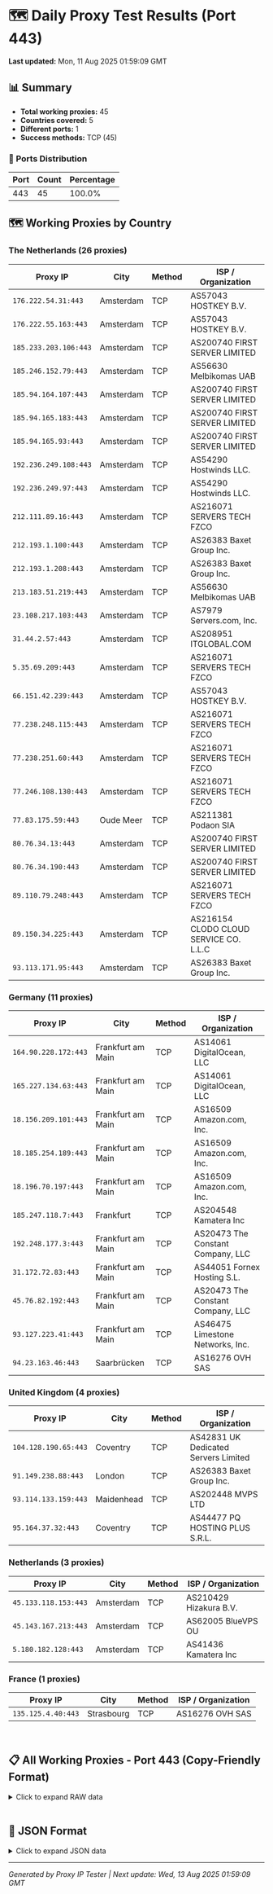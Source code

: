 # 🗺️ Daily Proxy Test Results (Port 443)

**Last updated:** Mon, 11 Aug 2025 01:59:09 GMT

## 📊 Summary

- **Total working proxies:** 45
- **Countries covered:** 5
- **Different ports:** 1
- **Success methods:** TCP (45)

### 🔌 Ports Distribution

| Port | Count | Percentage |
|------|-------|------------|
| 443 | 45 | 100.0% |

## 🗺️ Working Proxies by Country

### The Netherlands (26 proxies)

| Proxy IP | City | Method | ISP / Organization |
|----------|------|--------|--------------------|
| `176.222.54.31:443` | Amsterdam | TCP | AS57043 HOSTKEY B.V. |
| `176.222.55.163:443` | Amsterdam | TCP | AS57043 HOSTKEY B.V. |
| `185.233.203.106:443` | Amsterdam | TCP | AS200740 FIRST SERVER LIMITED |
| `185.246.152.79:443` | Amsterdam | TCP | AS56630 Melbikomas UAB |
| `185.94.164.107:443` | Amsterdam | TCP | AS200740 FIRST SERVER LIMITED |
| `185.94.165.183:443` | Amsterdam | TCP | AS200740 FIRST SERVER LIMITED |
| `185.94.165.93:443` | Amsterdam | TCP | AS200740 FIRST SERVER LIMITED |
| `192.236.249.108:443` | Amsterdam | TCP | AS54290 Hostwinds LLC. |
| `192.236.249.97:443` | Amsterdam | TCP | AS54290 Hostwinds LLC. |
| `212.111.89.16:443` | Amsterdam | TCP | AS216071 SERVERS TECH FZCO |
| `212.193.1.100:443` | Amsterdam | TCP | AS26383 Baxet Group Inc. |
| `212.193.1.208:443` | Amsterdam | TCP | AS26383 Baxet Group Inc. |
| `213.183.51.219:443` | Amsterdam | TCP | AS56630 Melbikomas UAB |
| `23.108.217.103:443` | Amsterdam | TCP | AS7979 Servers.com, Inc. |
| `31.44.2.57:443` | Amsterdam | TCP | AS208951 ITGLOBAL.COM |
| `5.35.69.209:443` | Amsterdam | TCP | AS216071 SERVERS TECH FZCO |
| `66.151.42.239:443` | Amsterdam | TCP | AS57043 HOSTKEY B.V. |
| `77.238.248.115:443` | Amsterdam | TCP | AS216071 SERVERS TECH FZCO |
| `77.238.251.60:443` | Amsterdam | TCP | AS216071 SERVERS TECH FZCO |
| `77.246.108.130:443` | Amsterdam | TCP | AS216071 SERVERS TECH FZCO |
| `77.83.175.59:443` | Oude Meer | TCP | AS211381 Podaon SIA |
| `80.76.34.13:443` | Amsterdam | TCP | AS200740 FIRST SERVER LIMITED |
| `80.76.34.190:443` | Amsterdam | TCP | AS200740 FIRST SERVER LIMITED |
| `89.110.79.248:443` | Amsterdam | TCP | AS216071 SERVERS TECH FZCO |
| `89.150.34.225:443` | Amsterdam | TCP | AS216154 CLODO CLOUD SERVICE CO. L.L.C |
| `93.113.171.95:443` | Amsterdam | TCP | AS26383 Baxet Group Inc. |

### Germany (11 proxies)

| Proxy IP | City | Method | ISP / Organization |
|----------|------|--------|--------------------|
| `164.90.228.172:443` | Frankfurt am Main | TCP | AS14061 DigitalOcean, LLC |
| `165.227.134.63:443` | Frankfurt am Main | TCP | AS14061 DigitalOcean, LLC |
| `18.156.209.101:443` | Frankfurt am Main | TCP | AS16509 Amazon.com, Inc. |
| `18.185.254.189:443` | Frankfurt am Main | TCP | AS16509 Amazon.com, Inc. |
| `18.196.70.197:443` | Frankfurt am Main | TCP | AS16509 Amazon.com, Inc. |
| `185.247.118.7:443` | Frankfurt | TCP | AS204548 Kamatera Inc |
| `192.248.177.3:443` | Frankfurt am Main | TCP | AS20473 The Constant Company, LLC |
| `31.172.72.83:443` | Frankfurt am Main | TCP | AS44051 Fornex Hosting S.L. |
| `45.76.82.192:443` | Frankfurt am Main | TCP | AS20473 The Constant Company, LLC |
| `93.127.223.41:443` | Frankfurt am Main | TCP | AS46475 Limestone Networks, Inc. |
| `94.23.163.46:443` | Saarbrücken | TCP | AS16276 OVH SAS |

### United Kingdom (4 proxies)

| Proxy IP | City | Method | ISP / Organization |
|----------|------|--------|--------------------|
| `104.128.190.65:443` | Coventry | TCP | AS42831 UK Dedicated Servers Limited |
| `91.149.238.88:443` | London | TCP | AS26383 Baxet Group Inc. |
| `93.114.133.159:443` | Maidenhead | TCP | AS202448 MVPS LTD |
| `95.164.37.32:443` | Coventry | TCP | AS44477 PQ HOSTING PLUS S.R.L. |

### Netherlands (3 proxies)

| Proxy IP | City | Method | ISP / Organization |
|----------|------|--------|--------------------|
| `45.133.118.153:443` | Amsterdam | TCP | AS210429 Hizakura B.V. |
| `45.143.167.213:443` | Amsterdam | TCP | AS62005 BlueVPS OU |
| `5.180.182.128:443` | Amsterdam | TCP | AS41436 Kamatera Inc |

### France (1 proxies)

| Proxy IP | City | Method | ISP / Organization |
|----------|------|--------|--------------------|
| `135.125.4.40:443` | Strasbourg | TCP | AS16276 OVH SAS |


<br/> 

## 📋 All Working Proxies - Port 443 (Copy-Friendly Format)

<details>
<summary>Click to expand RAW data</summary>

```yaml
135.125.4.40:443
164.90.228.172:443
165.227.134.63:443
18.156.209.101:443
18.185.254.189:443
18.196.70.197:443
185.247.118.7:443
192.248.177.3:443
31.172.72.83:443
45.76.82.192:443
93.127.223.41:443
94.23.163.46:443
45.133.118.153:443
45.143.167.213:443
5.180.182.128:443
176.222.54.31:443
176.222.55.163:443
185.233.203.106:443
185.246.152.79:443
185.94.164.107:443
185.94.165.183:443
185.94.165.93:443
192.236.249.108:443
192.236.249.97:443
212.111.89.16:443
212.193.1.100:443
212.193.1.208:443
213.183.51.219:443
23.108.217.103:443
31.44.2.57:443
5.35.69.209:443
66.151.42.239:443
77.238.248.115:443
77.238.251.60:443
77.246.108.130:443
77.83.175.59:443
80.76.34.13:443
80.76.34.190:443
89.110.79.248:443
89.150.34.225:443
93.113.171.95:443
104.128.190.65:443
91.149.238.88:443
93.114.133.159:443
95.164.37.32:443
```

</details>

<br/> 

## 💾 JSON Format

<details>
<summary>Click to expand JSON data</summary>

```json
[
  {
    "ip": "135.125.4.40",
    "port": "443",
    "method": "TCP",
    "country": "France",
    "city": "Strasbourg",
    "as": "AS16276 OVH SAS",
    "proxy": "unknown"
  },
  {
    "ip": "164.90.228.172",
    "port": "443",
    "method": "TCP",
    "country": "Germany",
    "city": "Frankfurt am Main",
    "as": "AS14061 DigitalOcean, LLC",
    "proxy": "unknown"
  },
  {
    "ip": "165.227.134.63",
    "port": "443",
    "method": "TCP",
    "country": "Germany",
    "city": "Frankfurt am Main",
    "as": "AS14061 DigitalOcean, LLC",
    "proxy": "unknown"
  },
  {
    "ip": "18.156.209.101",
    "port": "443",
    "method": "TCP",
    "country": "Germany",
    "city": "Frankfurt am Main",
    "as": "AS16509 Amazon.com, Inc.",
    "proxy": "unknown"
  },
  {
    "ip": "18.185.254.189",
    "port": "443",
    "method": "TCP",
    "country": "Germany",
    "city": "Frankfurt am Main",
    "as": "AS16509 Amazon.com, Inc.",
    "proxy": "unknown"
  },
  {
    "ip": "18.196.70.197",
    "port": "443",
    "method": "TCP",
    "country": "Germany",
    "city": "Frankfurt am Main",
    "as": "AS16509 Amazon.com, Inc.",
    "proxy": "unknown"
  },
  {
    "ip": "185.247.118.7",
    "port": "443",
    "method": "TCP",
    "country": "Germany",
    "city": "Frankfurt",
    "as": "AS204548 Kamatera Inc",
    "proxy": "unknown"
  },
  {
    "ip": "192.248.177.3",
    "port": "443",
    "method": "TCP",
    "country": "Germany",
    "city": "Frankfurt am Main",
    "as": "AS20473 The Constant Company, LLC",
    "proxy": "unknown"
  },
  {
    "ip": "31.172.72.83",
    "port": "443",
    "method": "TCP",
    "country": "Germany",
    "city": "Frankfurt am Main",
    "as": "AS44051 Fornex Hosting S.L.",
    "proxy": "unknown"
  },
  {
    "ip": "45.76.82.192",
    "port": "443",
    "method": "TCP",
    "country": "Germany",
    "city": "Frankfurt am Main",
    "as": "AS20473 The Constant Company, LLC",
    "proxy": "unknown"
  },
  {
    "ip": "93.127.223.41",
    "port": "443",
    "method": "TCP",
    "country": "Germany",
    "city": "Frankfurt am Main",
    "as": "AS46475 Limestone Networks, Inc.",
    "proxy": true
  },
  {
    "ip": "94.23.163.46",
    "port": "443",
    "method": "TCP",
    "country": "Germany",
    "city": "Saarbrücken",
    "as": "AS16276 OVH SAS",
    "proxy": "unknown"
  },
  {
    "ip": "45.133.118.153",
    "port": "443",
    "method": "TCP",
    "country": "Netherlands",
    "city": "Amsterdam",
    "as": "AS210429 Hizakura B.V.",
    "proxy": "unknown"
  },
  {
    "ip": "45.143.167.213",
    "port": "443",
    "method": "TCP",
    "country": "Netherlands",
    "city": "Amsterdam",
    "as": "AS62005 BlueVPS OU",
    "proxy": "unknown"
  },
  {
    "ip": "5.180.182.128",
    "port": "443",
    "method": "TCP",
    "country": "Netherlands",
    "city": "Amsterdam",
    "as": "AS41436 Kamatera Inc",
    "proxy": "unknown"
  },
  {
    "ip": "176.222.54.31",
    "port": "443",
    "method": "TCP",
    "country": "The Netherlands",
    "city": "Amsterdam",
    "as": "AS57043 HOSTKEY B.V.",
    "proxy": "unknown"
  },
  {
    "ip": "176.222.55.163",
    "port": "443",
    "method": "TCP",
    "country": "The Netherlands",
    "city": "Amsterdam",
    "as": "AS57043 HOSTKEY B.V.",
    "proxy": "unknown"
  },
  {
    "ip": "185.233.203.106",
    "port": "443",
    "method": "TCP",
    "country": "The Netherlands",
    "city": "Amsterdam",
    "as": "AS200740 FIRST SERVER LIMITED",
    "proxy": "unknown"
  },
  {
    "ip": "185.246.152.79",
    "port": "443",
    "method": "TCP",
    "country": "The Netherlands",
    "city": "Amsterdam",
    "as": "AS56630 Melbikomas UAB",
    "proxy": true
  },
  {
    "ip": "185.94.164.107",
    "port": "443",
    "method": "TCP",
    "country": "The Netherlands",
    "city": "Amsterdam",
    "as": "AS200740 FIRST SERVER LIMITED",
    "proxy": "unknown"
  },
  {
    "ip": "185.94.165.183",
    "port": "443",
    "method": "TCP",
    "country": "The Netherlands",
    "city": "Amsterdam",
    "as": "AS200740 FIRST SERVER LIMITED",
    "proxy": "unknown"
  },
  {
    "ip": "185.94.165.93",
    "port": "443",
    "method": "TCP",
    "country": "The Netherlands",
    "city": "Amsterdam",
    "as": "AS200740 FIRST SERVER LIMITED",
    "proxy": "unknown"
  },
  {
    "ip": "192.236.249.108",
    "port": "443",
    "method": "TCP",
    "country": "The Netherlands",
    "city": "Amsterdam",
    "as": "AS54290 Hostwinds LLC.",
    "proxy": "unknown"
  },
  {
    "ip": "192.236.249.97",
    "port": "443",
    "method": "TCP",
    "country": "The Netherlands",
    "city": "Amsterdam",
    "as": "AS54290 Hostwinds LLC.",
    "proxy": "unknown"
  },
  {
    "ip": "212.111.89.16",
    "port": "443",
    "method": "TCP",
    "country": "The Netherlands",
    "city": "Amsterdam",
    "as": "AS216071 SERVERS TECH FZCO",
    "proxy": "unknown"
  },
  {
    "ip": "212.193.1.100",
    "port": "443",
    "method": "TCP",
    "country": "The Netherlands",
    "city": "Amsterdam",
    "as": "AS26383 Baxet Group Inc.",
    "proxy": "unknown"
  },
  {
    "ip": "212.193.1.208",
    "port": "443",
    "method": "TCP",
    "country": "The Netherlands",
    "city": "Amsterdam",
    "as": "AS26383 Baxet Group Inc.",
    "proxy": "unknown"
  },
  {
    "ip": "213.183.51.219",
    "port": "443",
    "method": "TCP",
    "country": "The Netherlands",
    "city": "Amsterdam",
    "as": "AS56630 Melbikomas UAB",
    "proxy": true
  },
  {
    "ip": "23.108.217.103",
    "port": "443",
    "method": "TCP",
    "country": "The Netherlands",
    "city": "Amsterdam",
    "as": "AS7979 Servers.com, Inc.",
    "proxy": "unknown"
  },
  {
    "ip": "31.44.2.57",
    "port": "443",
    "method": "TCP",
    "country": "The Netherlands",
    "city": "Amsterdam",
    "as": "AS208951 ITGLOBAL.COM",
    "proxy": "unknown"
  },
  {
    "ip": "5.35.69.209",
    "port": "443",
    "method": "TCP",
    "country": "The Netherlands",
    "city": "Amsterdam",
    "as": "AS216071 SERVERS TECH FZCO",
    "proxy": "unknown"
  },
  {
    "ip": "66.151.42.239",
    "port": "443",
    "method": "TCP",
    "country": "The Netherlands",
    "city": "Amsterdam",
    "as": "AS57043 HOSTKEY B.V.",
    "proxy": "unknown"
  },
  {
    "ip": "77.238.248.115",
    "port": "443",
    "method": "TCP",
    "country": "The Netherlands",
    "city": "Amsterdam",
    "as": "AS216071 SERVERS TECH FZCO",
    "proxy": "unknown"
  },
  {
    "ip": "77.238.251.60",
    "port": "443",
    "method": "TCP",
    "country": "The Netherlands",
    "city": "Amsterdam",
    "as": "AS216071 SERVERS TECH FZCO",
    "proxy": "unknown"
  },
  {
    "ip": "77.246.108.130",
    "port": "443",
    "method": "TCP",
    "country": "The Netherlands",
    "city": "Amsterdam",
    "as": "AS216071 SERVERS TECH FZCO",
    "proxy": "unknown"
  },
  {
    "ip": "77.83.175.59",
    "port": "443",
    "method": "TCP",
    "country": "The Netherlands",
    "city": "Oude Meer",
    "as": "AS211381 Podaon SIA",
    "proxy": "unknown"
  },
  {
    "ip": "80.76.34.13",
    "port": "443",
    "method": "TCP",
    "country": "The Netherlands",
    "city": "Amsterdam",
    "as": "AS200740 FIRST SERVER LIMITED",
    "proxy": "unknown"
  },
  {
    "ip": "80.76.34.190",
    "port": "443",
    "method": "TCP",
    "country": "The Netherlands",
    "city": "Amsterdam",
    "as": "AS200740 FIRST SERVER LIMITED",
    "proxy": "unknown"
  },
  {
    "ip": "89.110.79.248",
    "port": "443",
    "method": "TCP",
    "country": "The Netherlands",
    "city": "Amsterdam",
    "as": "AS216071 SERVERS TECH FZCO",
    "proxy": "unknown"
  },
  {
    "ip": "89.150.34.225",
    "port": "443",
    "method": "TCP",
    "country": "The Netherlands",
    "city": "Amsterdam",
    "as": "AS216154 CLODO CLOUD SERVICE CO. L.L.C",
    "proxy": "unknown"
  },
  {
    "ip": "93.113.171.95",
    "port": "443",
    "method": "TCP",
    "country": "The Netherlands",
    "city": "Amsterdam",
    "as": "AS26383 Baxet Group Inc.",
    "proxy": "unknown"
  },
  {
    "ip": "104.128.190.65",
    "port": "443",
    "method": "TCP",
    "country": "United Kingdom",
    "city": "Coventry",
    "as": "AS42831 UK Dedicated Servers Limited",
    "proxy": "unknown"
  },
  {
    "ip": "91.149.238.88",
    "port": "443",
    "method": "TCP",
    "country": "United Kingdom",
    "city": "London",
    "as": "AS26383 Baxet Group Inc.",
    "proxy": "unknown"
  },
  {
    "ip": "93.114.133.159",
    "port": "443",
    "method": "TCP",
    "country": "United Kingdom",
    "city": "Maidenhead",
    "as": "AS202448 MVPS LTD",
    "proxy": "unknown"
  },
  {
    "ip": "95.164.37.32",
    "port": "443",
    "method": "TCP",
    "country": "United Kingdom",
    "city": "Coventry",
    "as": "AS44477 PQ HOSTING PLUS S.R.L.",
    "proxy": true
  }
]
```

</details>

---
*Generated by Proxy IP Tester | Next update: Wed, 13 Aug 2025 01:59:09 GMT*
